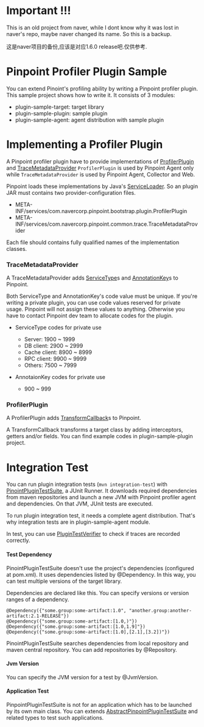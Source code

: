 # Important !!!

This is an old project from naver, while I dont know why it was lost in naver's repo, maybe naver changed its name. So this is a backup.

这是naver项目的备份,应该是对应1.6.0 release吧.仅供参考.

# Pinpoint Profiler Plugin Sample

You can extend Pinoint's profiling ability by writing a Pinpoint profiler plugin. This sample project shows how to write it. It consists of 3 modules:

* plugin-sample-target: target library
* plugin-sample-plugin: sample plugin
* plugin-sample-agent: agent distribution with sample plugin


# Implementing a Profiler Plugin
A Pinpoint profiler plugin have to provide implementations of [ProfilerPlugin](https://github.com/naver/pinpoint/blob/master/bootstrap-core/src/main/java/com/navercorp/pinpoint/bootstrap/plugin/ProfilerPlugin.java) and [TraceMetadataProvider](https://github.com/naver/pinpoint/blob/master/commons/src/main/java/com/navercorp/pinpoint/common/trace/TraceMetadataProvider.java)
`ProfilerPlugin` is used by Pinpoint Agent only while `TraceMetadataProvider` is used by Pinpoint Agent, Collector and Web.

Pinpoint loads these implementations by Java's [ServiceLoader](https://docs.oracle.com/javase/6/docs/api/java/util/ServiceLoader.html). So an plugin JAR must contains two provider-configuration files.

* META-INF/services/com.navercorp.pinpoint.bootstrap.plugin.ProfilerPlugin
* META-INF/services/com.navercorp.pinpoint.common.trace.TraceMetadataProvider 

Each file should contains fully qualified names of the implementation classes.


### TraceMetadataProvider
A TraceMetadataProvider adds [ServiceType](https://github.com/naver/pinpoint/blob/master/commons/src/main/java/com/navercorp/pinpoint/common/trace/ServiceType.java)s and [AnnotationKey](https://github.com/naver/pinpoint/blob/master/commons/src/main/java/com/navercorp/pinpoint/common/trace/AnnotationKey.java)s to Pinpoint.

Both ServiceType and AnnotationKey's code value must be unique. If you're writing a private plugin, you can use code values reserved for private usage. Pinpoint will not assign these values to anything. Otherwise you have to contact Pinpoint dev team to allocate codes for the plugin. 

* ServiceType codes for private use
  * Server: 1900 ~ 1999
  * DB client: 2900 ~ 2999
  * Cache client: 8900 ~ 8999
  * RPC client: 9900 ~ 9999
  * Others: 7500 ~ 7999

* AnnotaionKey codes for private use
  * 900 ~ 999


### ProfilerPlugin
A ProfilerPlugin adds [TransformCallback](https://github.com/naver/pinpoint/blob/master/bootstrap-core/src/main/java/com/navercorp/pinpoint/bootstrap/instrument/transformer/TransformCallback.java)s to Pinpoint.

A TransformCallback transforms a target class by adding interceptors, getters and/or fields. You can find example codes in plugin-sample-plugin project.


# Integration Test
You can run plugin integration tests (`mvn integration-test`) with [PinointPluginTestSuite](https://github.com/naver/pinpoint/blob/master/test/src/main/java/com/navercorp/pinpoint/test/plugin/PinpointPluginTestSuite.java), a JUnit Runner. It downloads required dependencies from maven repositories and launch a new JVM with Pinpoint profiler agent and dependencies. On that JVM, JUnit tests are executed.

To run plugin integration test, it needs a complete agent distribution. That's why integration tests are in plugin-sample-agent module.

In test, you can use [PluginTestVerifier](https://github.com/naver/pinpoint/blob/master/bootstrap-core/src/main/java/com/navercorp/pinpoint/bootstrap/plugin/test/PluginTestVerifier.java) to check if traces are recorded correctly.


#### Test Dependency
PinointPluginTestSuite doesn't use the project's dependencies (configured at pom.xml). It uses dependencies listed by @Dependency. In this way, you can test multiple versions of the target library.

Dependencies are declared like this. You can specify versions or version ranges of a dependency.
```
@Dependency({"some.group:some-artifact:1.0", "another.group:another-artifact:2.1-RELEASE"})
@Dependency({"some.group:some-artifact:[1.0,)"})
@Dependency({"some.group:some-artifact:[1.0,1.9]"})
@Dependency({"some.group:some-artifact:[1.0],[2.1],[3.2])"})
```
PinointPluginTestSuite searches dependencies from local repository and maven central repository. You can add repositories by @Repository.

#### Jvm Version
You can specify the JVM version for a test by @JvmVersion.

#### Application Test
PinpointPluginTestSuite is not for an application which has to be launched by its own main class. You can extends [AbstractPinpointPluginTestSuite](https://github.com/naver/pinpoint/blob/master/test/src/main/java/com/navercorp/pinpoint/test/plugin/AbstractPinpointPluginTestSuite.java) and related types to test such applications. 

